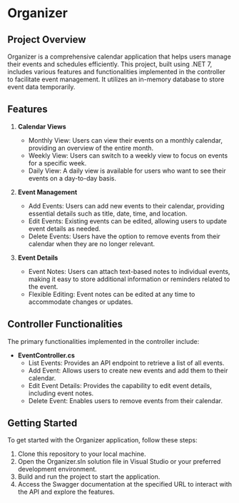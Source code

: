 # Organizer

## Project Overview

Organizer is a comprehensive calendar application that helps users manage their events and schedules efficiently. This project, built using .NET 7, includes various features and functionalities implemented in the controller to facilitate event management. It utilizes an in-memory database to store event data temporarily.

## Features

1. **Calendar Views**
   - Monthly View: Users can view their events on a monthly calendar, providing an overview of the entire month.
   - Weekly View: Users can switch to a weekly view to focus on events for a specific week.
   - Daily View: A daily view is available for users who want to see their events on a day-to-day basis.

2. **Event Management**
   - Add Events: Users can add new events to their calendar, providing essential details such as title, date, time, and location.
   - Edit Events: Existing events can be edited, allowing users to update event details as needed.
   - Delete Events: Users have the option to remove events from their calendar when they are no longer relevant.

3. **Event Details**
   - Event Notes: Users can attach text-based notes to individual events, making it easy to store additional information or reminders related to the event.
   - Flexible Editing: Event notes can be edited at any time to accommodate changes or updates.

## Controller Functionalities

The primary functionalities implemented in the controller include:

- **EventController.cs**
  - List Events: Provides an API endpoint to retrieve a list of all events.
  - Add Event: Allows users to create new events and add them to their calendar.
  - Edit Event Details: Provides the capability to edit event details, including event notes.
  - Delete Event: Enables users to remove events from their calendar.

## Getting Started

To get started with the Organizer application, follow these steps:

1. Clone this repository to your local machine.
2. Open the Organizer.sln solution file in Visual Studio or your preferred development environment.
3. Build and run the project to start the application.
4. Access the Swagger documentation at the specified URL to interact with the API and explore the features.
